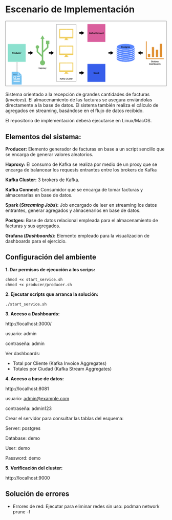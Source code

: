 # Escenario de Implementación
![alt text](image-1.png)

Sistema orientado a la recepción de grandes cantidades de facturas (*Invoices*). El almacenamiento de las facturas se asegura 
enviándolas directamente a la base de datos. El sistema también realiza el cálculo de agregados en streaming, basándose en el
flujo de datos recibido.

El repositorio de implementación deberá ejecutarse en Linux/MacOS.

## Elementos del sistema:

**Producer:** Elemento generador de facturas en base a un script sencillo que se encarga de generar valores aleatorios.

**Haproxy:** El consumo de Kafka se realiza por medio de un proxy que se encarga de balancear los requests entrantes entre los brokers de Kafka

**Kafka Cluster:** 3 brokers de Kafka.

**Kafka Connect:** Consumidor que se encarga de tomar facturas y almacenarlas en base de datos.

**Spark (*Streaming Jobs*):** Job encargado de leer en streaming los datos entrantes, generar agregados y almacenarlos en base de datos.

**Postges:** Base de datos relacional empleada para el almacenamiento de facturas y sus agregados.

**Grafana (*Dashboards*):** Elemento empleado para la visualización de dashboards para el ejercicio.

## Configuración del ambiente

**1. Dar permisos de ejecución a los scrips:**

```
chmod +x start_service.sh 
chmod +x producer/producer.sh
```

**2. Ejecutar scripts que arranca la solución:**

```
./start_service.sh
```

**3. Acceso a Dashboards:**

http://localhost:3000/

usuario: admin

contraseña: admin

Ver dashboards:
- Total por Cliente (Kafka Invoice Aggregates)
- Totales por Ciudad (Kafka Stream Aggregates)

**4. Acceso a base de datos:**

http://localhost:8081

usuario: admin@example.com

contraseña: admin123

Crear el servidor para consultar las tablas del esquema:

Server: postgres

Database: demo

User: demo

Password: demo

**5. Verificación del cluster:**

http://localhost:9000

## Solución de errores

- Errores de red: Ejecutar para eliminar redes sin uso: 
podman network prune -f
